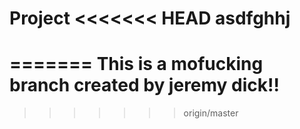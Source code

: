 Project 
<<<<<<< HEAD
asdfghhj
============================
=======
This is a mofucking branch created by jeremy dick!!
============================

>>>>>>> origin/master
